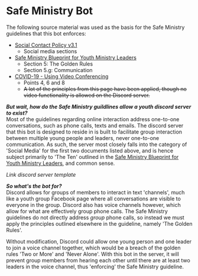 # Safe Ministry Bot

The following source material was used as the basis for the Safe Ministry guidelines that this bot enforces:  
- [Social Contact Policy v3.1](https://safeministry.org.au/wp-content/uploads/pdf/PSU_SocialContactPolicy_v3_1.pdf)
  - Social media sections
- [Safe Ministry Blueprint for Youth Ministry Leaders](https://safeministry.org.au/wp-content/uploads/pdf/SM-BlueprintForYthMinLeaders.pdf)
  - Section 5: The Golden Rules
  - Section 5.g: Communication
- [COVID-19 - Using Video Conferencing](https://safeministry.org.au/covid-19-principles-when-using-video-conferencing/?fbclid=IwAR33oCo0xghOn5uiSCGxzwrUQnvTMpXEG7nUpol0GNGCiKyvuI0MFoDnWoo)
  - Points 4, 6 and 8
  - ~~A lot of the principles from this page have been applied, though no video functionality is allowed on the Discord server.~~
  

***But wait, how do the Safe Ministry guildlines allow a youth discord server to exist?***  
Most of the guidelines regarding online interaction address one-to-one conversations, such as phone calls, texts and emails. The discord server that this bot is designed to reside in is built to facilitate group interaction between multiple young people and leaders, never one-to-one communication. As such, the server most closely falls into the category of 'Social Media' for the first two documents listed above, and is hence subject primarily to 'The Ten' outlined in the [Safe Ministry Blueprint for Youth Ministry Leaders](https://safeministry.org.au/wp-content/uploads/pdf/SM-BlueprintForYthMinLeaders.pdf), and common sense.

*Link discord server template*

***So what's the bot for?***  
Discord allows for groups of members to interact in text 'channels', much like a youth group Facebook page where all conversations are visible to everyone in the group. Discord also has voice channels however, which allow for what are effectively group phone calls. The Safe Ministry guidelines do not directly address *group* phone calls, so instead we must apply the principles outlined elsewhere in the guideline, namely 'The Golden Rules'.

Without modification, Discord could allow one young person and one leader to join a voice channel together, which would be a breach of the golden rules 'Two or More' and 'Never Alone'. With this bot in the server, it will prevent group members from hearing each other until there are at least two leaders in the voice channel, thus 'enforcing' the Safe Ministry guideline.